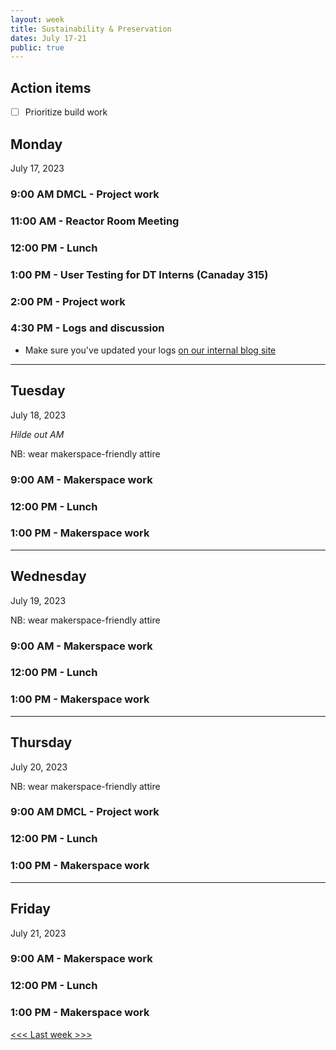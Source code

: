 ```yaml
---
layout: week
title: Sustainability & Preservation
dates: July 17-21
public: true
---
```


## Action items

- [ ] Prioritize build work

## Monday

July 17, 2023

### 9:00 AM DMCL - Project work

### 11:00 AM - Reactor Room Meeting

### 12:00 PM - Lunch

### 1:00 PM - User Testing for DT Interns (Canaday 315)

### 2:00 PM - Project work

### 4:30 PM - Logs and discussion
- Make sure you've updated your logs [on our internal blog site](https://github.com/Bryn-Mawr-College/dssf-2023)

---

## Tuesday

July 18, 2023 

_Hilde out AM_

NB: wear makerspace-friendly attire

### 9:00 AM - Makerspace work

### 12:00 PM - Lunch

### 1:00 PM - Makerspace work

---

## Wednesday

July 19, 2023

NB: wear makerspace-friendly attire

### 9:00 AM - Makerspace work

### 12:00 PM - Lunch

### 1:00 PM - Makerspace work

---

## Thursday

July 20, 2023

NB: wear makerspace-friendly attire

### 9:00 AM DMCL - Project work

### 12:00 PM - Lunch

### 1:00 PM - Makerspace work

---

## Friday

July 21, 2023

### 9:00 AM - Makerspace work

### 12:00 PM - Lunch

### 1:00 PM - Makerspace work

[<<< Last week >>>](07-sustain.md)
